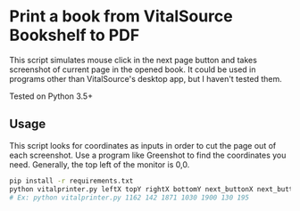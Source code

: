# Print a book from VitalSource Bookshelf to PDF

This script simulates mouse click in the next page button and takes screenshot of current page in the opened book. It could be used in programs other than VitalSource's desktop app, but I haven't tested them.

Tested on Python 3.5+


## Usage

This script looks for coordinates as inputs in order to cut the page out of each screenshot. Use a program like Greenshot to find the coordinates you need. Generally, the top left of the monitor is 0,0.

```bash
pip install -r requirements.txt
python vitalprinter.py leftX topY rightX bottomY next_buttonX next_buttonY total_page
# Ex: python vitalprinter.py 1162 142 1871 1030 1900 130 195
```
